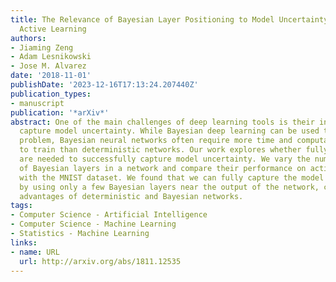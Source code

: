 ```yaml
---
title: The Relevance of Bayesian Layer Positioning to Model Uncertainty in Deep Bayesian
  Active Learning
authors:
- Jiaming Zeng
- Adam Lesnikowski
- Jose M. Alvarez
date: '2018-11-01'
publishDate: '2023-12-16T17:13:24.207440Z'
publication_types:
- manuscript
publication: '*arXiv*'
abstract: One of the main challenges of deep learning tools is their inability to
  capture model uncertainty. While Bayesian deep learning can be used to tackle the
  problem, Bayesian neural networks often require more time and computational power
  to train than deterministic networks. Our work explores whether fully Bayesian networks
  are needed to successfully capture model uncertainty. We vary the number and position
  of Bayesian layers in a network and compare their performance on active learning
  with the MNIST dataset. We found that we can fully capture the model uncertainty
  by using only a few Bayesian layers near the output of the network, combining the
  advantages of deterministic and Bayesian networks.
tags:
- Computer Science - Artificial Intelligence
- Computer Science - Machine Learning
- Statistics - Machine Learning
links:
- name: URL
  url: http://arxiv.org/abs/1811.12535
---
```

